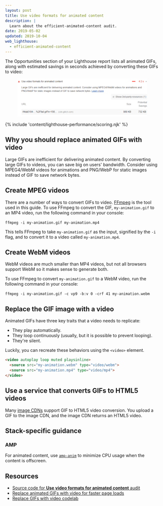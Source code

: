 ```yaml
---
layout: post
title: Use video formats for animated content
description: |
  Learn about the efficient-animated-content audit.
date: 2019-05-02
updated: 2019-10-04
web_lighthouse:
  - efficient-animated-content
---
```


The Opportunities section of your Lighthouse report lists
all animated GIFs, along with estimated savings in seconds
achieved by converting these GIFs to video:

<figure class="w-figure">
  <img class="w-screenshot" src="efficient-animated-content.png" alt="A screenshot of the Lighthouse Use video formats for animated content audit">
</figure>

{% include 'content/lighthouse-performance/scoring.njk' %}

## Why you should replace animated GIFs with video

Large GIFs are inefficient for delivering animated content.
By converting large GIFs to videos, you can save big on users' bandwidth.
Consider using MPEG4/WebM videos for animations and PNG/WebP
for static images instead of GIF to save network bytes.

## Create MPEG videos
There are a number of ways to convert GIFs to video.
[FFmpeg](https://ffmpeg.org/) is the tool used in this guide.
To use FFmpeg to convert the GIF, `my-animation.gif` to an MP4 video,
run the following command in your console:

`ffmpeg -i my-animation.gif my-animation.mp4`  

This tells FFmpeg to take `my-animation.gif` as the input,
signified by the `-i` flag,
and to convert it to a video called `my-animation.mp4`.

## Create WebM videos

WebM videos are much smaller than MP4 videos,
but not all browsers support WebM so it makes sense to generate both.

To use FFmpeg to convert `my-animation.gif` to a WebM video,
run the following command in your console:

`ffmpeg -i my-animation.gif -c vp9 -b:v 0 -crf 41 my-animation.webm`

## Replace the GIF image with a video

Animated GIFs have three key traits that a video needs to replicate:

- They play automatically.
- They loop continuously (usually, but it is possible to prevent looping).
- They're silent.

Luckily, you can recreate these behaviors using the `<video>` element.

```html
<video autoplay loop muted playsinline>  
  <source src="my-animation.webm" type="video/webm">  
  <source src="my-animation.mp4" type="video/mp4">  
</video>  
```

## Use a service that converts GIFs to HTML5 videos

Many [image CDNs](/image-cdns/) support GIF to HTML5 video conversion. You upload a
GIF to the image CDN, and the image CDN returns an HTML5 video.

## Stack-specific guidance

### AMP

For animated content, use
[`amp-anim`](https://amp.dev/documentation/components/amp-anim/) to minimize CPU
usage when the content is offscreen.

## Resources

- [Source code for **Use video formats for animated content** audit](https://github.com/GoogleChrome/lighthouse/blob/master/lighthouse-core/audits/byte-efficiency/efficient-animated-content.js)
- [Replace animated GIFs with video for faster page loads](/replace-gifs-with-videos)
- [Replace GIFs with video codelab](/codelab-replace-gifs-with-video)
